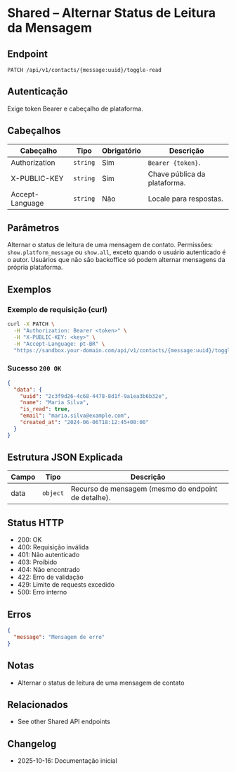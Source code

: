 # Shared – Alternar Status de Leitura da Mensagem

## Endpoint

`PATCH /api/v1/contacts/{message:uuid}/toggle-read`

## Autenticação

Exige token Bearer e cabeçalho de plataforma.

## Cabeçalhos

| Cabeçalho | Tipo | Obrigatório | Descrição |
| --------- | ---- | ----------- | --------- |
| Authorization | `string` | Sim | `Bearer {token}`. |
| X-PUBLIC-KEY  | `string` | Sim | Chave pública da plataforma. |
| Accept-Language | `string` | Não | Locale para respostas. |

## Parâmetros

Alternar o status de leitura de uma mensagem de contato. Permissões: `show.platform_message` ou `show.all`, exceto quando o usuário autenticado é o autor. Usuários que não são backoffice só podem alternar mensagens da própria plataforma.

## Exemplos

### Exemplo de requisição (curl)

```bash
curl -X PATCH \
  -H "Authorization: Bearer <token>" \
  -H "X-PUBLIC-KEY: <key>" \
  -H "Accept-Language: pt-BR" \
  "https://sandbox.your-domain.com/api/v1/contacts/{message:uuid}/toggle-read"
```

### Sucesso `200 OK`

```json
{
  "data": {
    "uuid": "2c3f9d26-4c68-4478-8d1f-9a1ea3b6b32e",
    "name": "Maria Silva",
    "is_read": true,
    "email": "maria.silva@example.com",
    "created_at": "2024-06-06T18:12:45+00:00"
  }
}
```

## Estrutura JSON Explicada

| Campo | Tipo | Descrição |
| ----- | ---- | --------- |
| data  | `object` | Recurso de mensagem (mesmo do endpoint de detalhe). |

## Status HTTP

- 200: OK
- 400: Requisição inválida
- 401: Não autenticado
- 403: Proibido
- 404: Não encontrado
- 422: Erro de validação
- 429: Limite de requests excedido
- 500: Erro interno

## Erros

```json
{
  "message": "Mensagem de erro"
}
```

## Notas

- Alternar o status de leitura de uma mensagem de contato

## Relacionados

- See other Shared API endpoints

## Changelog

- 2025-10-16: Documentação inicial
